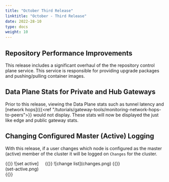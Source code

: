 ```yaml
---
title: "October Third Release"
linktitle: "October - Third Release"
date: 2022-28-10
type: docs
weight: 10
---
```


## Repository Performance Improvements

This release includes a significant overhaul of the the repository control plane service. This service is responsible for providing upgrade packages and pushing/pulling container images. 

## Data Plane Stats for Private and Hub Gateways

Prior to this release, viewing the Data Plane stats such as tunnel latency and [network hops]({{<ref "/tutorials/gateway-tools/monitoring-network-hops-to-peers">}} would not display. These stats will now be displayed the just like edge and public gateway stats.

## Changing Configured Master (Active) Logging

With this release, if a user changes which node is configured as the master (active) member of the cluster it will be logged on `Changes` for the cluster.

<div style="display: flex; flex-direction: row;">
<div style="width: 25%;">
{{<card header="Changing the configured master (active) node">}}
![set active](set-active.png)
{{</card>}}
</div>
<div style="width: 75%;">
{{<card header="Change entry for active member change">}}
![change list](changes.png)
{{</card>}}
</div>
</div>